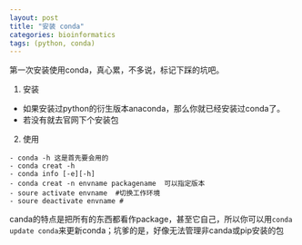 ```yaml
---
layout: post
title: "安装 conda"
categories: bioinformatics
tags: (python, conda)
---
```


第一次安装使用conda，真心累，不多说，标记下踩的坑吧。
1. 安装
- 如果安装过python的衍生版本anaconda，那么你就已经安装过conda了。
- 若没有就去官网下个安装包
2. 使用
```
- conda -h 这是首先要会用的
- conda creat -h
- conda info [-e][-h]
- conda creat -n envname packagename  可以指定版本
- soure activate envname  #切换工作环境
- soure deactivate envname #
```
canda的特点是把所有的东西都看作package，甚至它自己，所以你可以用`conda update conda`来更新conda；坑爹的是，好像无法管理非canda或pip安装的包

